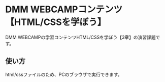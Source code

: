 # DMM WEBCAMPコンテンツ【HTML/CSSを学ぼう】
DMM WEBCAMPの学習コンテンツHTML/CSSを学ぼう【3章】の演習課題です。
## 使い方
html/cssファイルのため、PCのブラウザで実行できます。